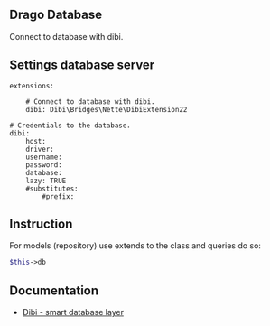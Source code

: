 ## Drago Database

Connect to database with dibi.

## Settings database server

```
extensions:

	# Connect to database with dibi.
	dibi: Dibi\Bridges\Nette\DibiExtension22

# Credentials to the database.
dibi:
	host:
	driver:
	username:
	password:
	database:
	lazy: TRUE
	#substitutes:
		#prefix:
```

## Instruction

For models (repository) use extends to the class and queries do so:

```php
$this->db
```

## Documentation
- [Dibi - smart database layer](https://github.com/dg/dibi)
